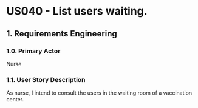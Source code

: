 # US040 - List users waiting.

## 1. Requirements Engineering

### 1.0. Primary Actor
Nurse

### 1.1. User Story Description
As nurse, I intend to consult the users in the waiting room of a vaccination center.
